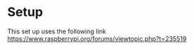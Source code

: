 # Setup

This set up uses the following link <https://www.raspberrypi.org/forums/viewtopic.php?t=235519>
